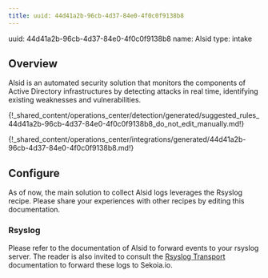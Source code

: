 ```yaml
---
title: uuid: 44d41a2b-96cb-4d37-84e0-4f0c0f9138b8
---
```


uuid: 44d41a2b-96cb-4d37-84e0-4f0c0f9138b8
name: Alsid
type: intake

## Overview
Alsid is an automated security solution that monitors the components of Active Directory infrastructures by detecting attacks in real time, identifying existing weaknesses and vulnerabilities.

{!_shared_content/operations_center/detection/generated/suggested_rules_44d41a2b-96cb-4d37-84e0-4f0c0f9138b8_do_not_edit_manually.md!}


{!_shared_content/operations_center/integrations/generated/44d41a2b-96cb-4d37-84e0-4f0c0f9138b8.md!}

## Configure

As of now, the main solution to collect Alsid logs leverages the Rsyslog recipe. Please share your experiences with other recipes by editing this documentation.

### Rsyslog

Please refer to the documentation of Alsid to forward events to your rsyslog server. The reader is also invited to consult the [Rsyslog Transport](../../../ingestion_methods/rsyslog/) documentation to forward these logs to Sekoia.io.
